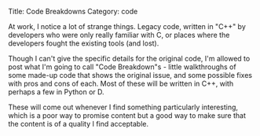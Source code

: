 Title: Code Breakdowns
Category: code

At work, I notice a lot of strange things.
Legacy code, written in "C++" by developers who were only really familiar with C, or places where the developers fought the existing tools (and lost).

Though I can't give the specific details for the original code,
I'm allowed to post what I'm going to call "Code Breakdown"s - little walkthroughs of some made-up code that shows the original issue, and some possible fixes with pros and cons of each.
Most of these will be written in C++, with perhaps a few in Python or D.

These will come out whenever I find something particularly interesting, which is a poor way to promise content but a good way to make sure that the content is of a quality I find acceptable.
